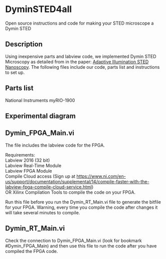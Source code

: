 # DyminSTED4all
Open source instructions and code for making your STED microscope a Dymin STED

## Description

Using inexpensive parts and labview code, we implemented Dymin STED Microscopy as detailed from in the paper: [Adaptive Illumination STED Nanoscopy](https://www.pnas.org/content/114/37/9797).  The following files include our code, parts list and instructions to set up.

## Parts list
National Instruments myRIO-1900

## Experimental diagram

## Dymin_FPGA_Main.vi 
The file includes the labview code for the FPGA.

Requirements:  
Labview 2016 (32 bit)  
Labview Real-Time Module  
Labview FPGA Module  
Compile Cloud access (Sign up at https://www.ni.com/en-us/support/documentation/supplemental/14/compile-faster-with-the-labview-fpga-compile-cloud-service.html)  
OR Xilinx Compilation Tools to compile the code on your FPGA.

Run this file before you run the Dymin_RT_Main.vi file to generate the bitfile for your FPGA.  Warning, every time you compile the code after changes it will take several minutes to compile.

## Dymin_RT_Main.vi
Check the connection to Dymin_FPGA_Main.vi (look for bookmark #Dymin_FPGA_Main) and then use this file to run the code after you have compiled the FPGA code.

